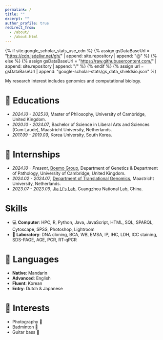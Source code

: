 ```yaml
---
permalink: /
title: ""
excerpt: ""
author_profile: true
redirect_from: 
  - /about/
  - /about.html
---
```


{% if site.google_scholar_stats_use_cdn %}
{% assign gsDataBaseUrl = "https://cdn.jsdelivr.net/gh/" | append: site.repository | append: "@" %}
{% else %}
{% assign gsDataBaseUrl = "https://raw.githubusercontent.com/" | append: site.repository | append: "/" %}
{% endif %}
{% assign url = gsDataBaseUrl | append: "google-scholar-stats/gs_data_shieldsio.json" %}

<span class='anchor' id='about-me'></span>

My research interest includes genomics and computational biology.


# 📖 Educations
- *2024.10 - 2025.10*, Master of Philosophy, University of Cambridge, United Kingdom. 
- *2020.10 - 2024.07*, Bachelor of Science in Liberal Arts and Sciences (Cum Laude), Maastricht University, Netherlands.
- *2017.09 - 2019.09*, Korea University, South Korea. 



# 💼 Internships
- *2024.10 - Present*, [Boemo Group](https://www.boemogroup.org/people?pgid=lbqqh8jg-2070e1f3-bf0a-4052-8350-1304fd0c4df4), Department of Genetics & Department of Pathology, University of Cambridge, United Kingdom. 
- *2024.02 - 2024.07*, [Department of Translational Genomics](https://www.maastrichtuniversity.nl/research/translational-genomics), Maastricht University, Netherlands.
- *2023.07 - 2023.09*, [Jia Li's Lab](https://scholar.google.com/citations?user=kYBPKyAAAAAJ&hl=en), Guangzhou National Lab, China. 

#  Skills
- 💻 **Computer**: HPC, R, Python, Java, JavaScript, HTML, SQL, SPARQL, Cytoscape, SPSS, Photoshop, Lightroom
- 🔬 **Laboratory**: DNA cloning, BCA, WB, EMSA, IP, IHC, LDH, ICC staining, SDS-PAGE, AGE, PCR, RT-qPCR

# 💬 Languages
- **Native**: Mandarin
- **Advanced**: English
- **Fluent**: Korean 
- **Entry**: Dutch & Japanese

# 🌱 Interests
- Photography 📸
- Badminton 🏸
- Guitar bass 🎸
